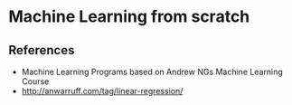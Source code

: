 # Machine Learning from scratch


## References

- Machine Learning Programs based on Andrew NGs Machine Learning Course
- http://anwarruff.com/tag/linear-regression/
